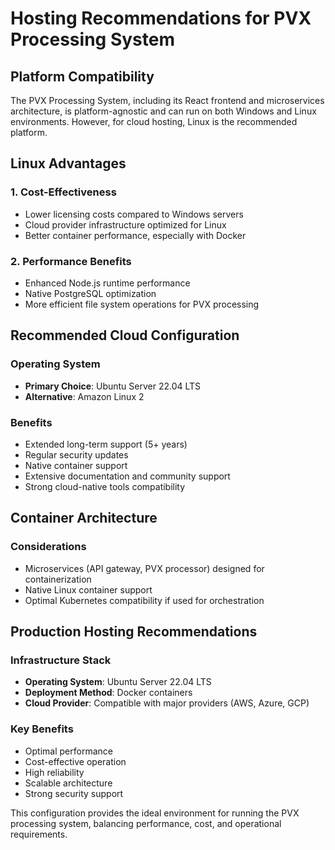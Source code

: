 # Hosting Recommendations for PVX Processing System

## Platform Compatibility

The PVX Processing System, including its React frontend and microservices architecture, is platform-agnostic and can run on both Windows and Linux environments. However, for cloud hosting, Linux is the recommended platform.

## Linux Advantages

### 1. Cost-Effectiveness
- Lower licensing costs compared to Windows servers
- Cloud provider infrastructure optimized for Linux
- Better container performance, especially with Docker

### 2. Performance Benefits
- Enhanced Node.js runtime performance
- Native PostgreSQL optimization
- More efficient file system operations for PVX processing

## Recommended Cloud Configuration

### Operating System
- **Primary Choice**: Ubuntu Server 22.04 LTS
- **Alternative**: Amazon Linux 2

### Benefits
- Extended long-term support (5+ years)
- Regular security updates
- Native container support
- Extensive documentation and community support
- Strong cloud-native tools compatibility

## Container Architecture

### Considerations
- Microservices (API gateway, PVX processor) designed for containerization
- Native Linux container support
- Optimal Kubernetes compatibility if used for orchestration

## Production Hosting Recommendations

### Infrastructure Stack
- **Operating System**: Ubuntu Server 22.04 LTS
- **Deployment Method**: Docker containers
- **Cloud Provider**: Compatible with major providers (AWS, Azure, GCP)

### Key Benefits
- Optimal performance
- Cost-effective operation
- High reliability
- Scalable architecture
- Strong security support

This configuration provides the ideal environment for running the PVX processing system, balancing performance, cost, and operational requirements.

